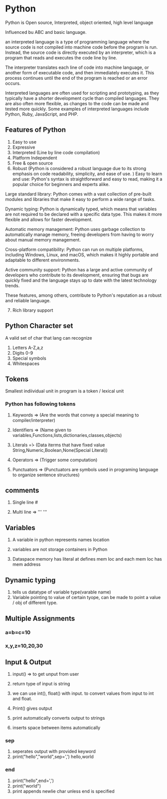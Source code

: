 # Python

Python is Open source, Interpreted, object oriented, high level language

Influenced bu ABC and basic language.

an interpreted language is a type of programming language where the source code is not compiled into machine code before the program is run. Instead, the source code is directly executed by an interpreter, which is a program that reads and executes the code line by line.

The interpreter translates each line of code into machine language, or another form of executable code, and then immediately executes it. This process continues until the end of the program is reached or an error occurs.

Interpreted languages are often used for scripting and prototyping, as they typically have a shorter development cycle than compiled languages. They are also often more flexible, as changes to the code can be made and tested more quickly. Some examples of interpreted languages include Python, Ruby, JavaScript, and PHP.

## Features of Python

1. Easy to use
2. Expressive
3. Interpreted (Line by line code compilation)
4. Platform Independent
5. Free & open source
6. Robust (Python is considered a robust language due to its strong emphasis on code readability, simplicity, and ease of use. )
Easy to learn and use: Python's syntax is straightforward and easy to read, making it a popular choice for beginners and experts alike.

Large standard library: Python comes with a vast collection of pre-built modules and libraries that make it easy to perform a wide range of tasks.

Dynamic typing: Python is dynamically typed, which means that variables are not required to be declared with a specific data type. This makes it more flexible and allows for faster development.

Automatic memory management: Python uses garbage collection to automatically manage memory, freeing developers from having to worry about manual memory management.

Cross-platform compatibility: Python can run on multiple platforms, including Windows, Linux, and macOS, which makes it highly portable and adaptable to different environments.

Active community support: Python has a large and active community of developers who contribute to its development, ensuring that bugs are quickly fixed and the language stays up to date with the latest technology trends.

These features, among others, contribute to Python's reputation as a robust and reliable language.

7. Rich library support

## Python Character set

A valid set of char that lang can recognize

1. Letters A-Z,a,z
2. Digits 0-9
3. Special symbols
4. Whitespaces

## Tokens

Smallest indiividual unit in program is a token / lexical unit

### Python has following tokens

1. Keywords => (Are the words that convey a special meaning to compiler/interpreter)
2. Identifiers => (Name given to variables,Functions,lists,dictionaries,classes,objects)

3. Literals =̀> (Data iterms that have fixed value String,Numeric,Boolean,None(Special Literal))
4. Operators => (Trigger some computation)
5. Punctuators => (Punctuators are symbols used in programing language to organize sentence structures)

## comments

1. Single line #

2. Multi line => ''' '''

## Variables

1. A variable in python represents names location

2. variables are not storage containers in Python

3. Dataspace memory has literal at defines mem loc and each mem loc has mem address

## Dynamic typing

1. tells us datatype of variable type(varable name)
2. Variable pointing to value of certain tyope, can be made to point a value / obj of different type.

## Multiple Assignments

### a=b=c=10

### x,y,z=10,20,30

## Input & Output

1. input() => to get unput from user
2. return type of input is string
3. we can use int(), float() with input. to convert values from input to int and float.

4. Print() gives output
5. print automatically converts output to strings
6. inserts space between items automatically

### sep

1. seperates output with provided keyword
2. print("hello","world",sep=',')
hello,world

### end

1. print("hello",end=',')
2. print("world")
3. print appends newlie char unless end is specified
